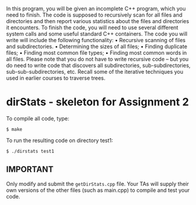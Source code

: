 In this program, you will be given an incomplete C++ program, which you need to finish. The code is supposed to
recursively scan for all files and directories and then report various statistics about the files and directories it encounters.
To finish the code, you will need to use several different system calls and some useful standard C++ containers.
The code you will write will include the following functionality:
• Recursive scanning of files and subdirectories.
• Determining the sizes of all files;
• Finding duplicate files;
• Finding most common file types;
• Finding most common words in all files.
Please note that you do not have to write recursive code – but you do need to write code that discovers all subdirectories,
sub-subdirectories, sub-sub-subdirectories, etc. Recall some of the iterative techniques you used in earlier courses to
traverse trees.

# dirStats - skeleton for Assignment 2

To compile all code, type:
```
$ make
```

To run the resulting code on directory test1:
```
$ ./dirstats test1
```
## IMPORTANT

Only modify and submit the `getDirStats.cpp` file. Your TAs will
supply their own versions of the other files (such as main.cpp) to
compile and test your code.


